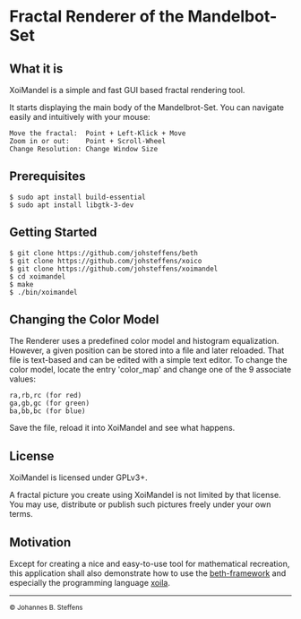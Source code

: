# Fractal Renderer of the Mandelbot-Set

## What it is

XoiMandel is a simple and fast GUI based fractal rendering tool.

It starts displaying the main body of the Mandelbrot-Set. 
You can navigate easily and intuitively with your mouse:

```
Move the fractal:  Point + Left-Klick + Move
Zoom in or out:    Point + Scroll-Wheel
Change Resolution: Change Window Size
```

## Prerequisites

```
$ sudo apt install build-essential
$ sudo apt install libgtk-3-dev
```

## Getting Started

```
$ git clone https://github.com/johsteffens/beth
$ git clone https://github.com/johsteffens/xoico
$ git clone https://github.com/johsteffens/xoimandel
$ cd xoimandel
$ make
$ ./bin/xoimandel
```

## Changing the Color Model

The Renderer uses a predefined color model and histogram equalization.
However, a given position can be stored into a file and later reloaded.
That file is text-based and can be edited with a simple text editor.
To change the color model, locate the entry 'color_map' and change one
of the 9 associate values:

```
ra,rb,rc (for red)
ga,gb,gc (for green)
ba,bb,bc (for blue)
```
Save the file, reload it into XoiMandel and see what happens.

## License

XoiMandel is licensed under GPLv3+.

A fractal picture you create using XoiMandel is not limited by that license.
You may use, distribute or publish such pictures freely under your own terms.

## Motivation

Except for creating a nice and easy-to-use tool for mathematical recreation, 
this application shall also demonstrate
how to use the [beth-framework](https://github.com/johsteffens/beth) and
especially the programming language [xoila](https://github.com/johsteffens/beth#xoila).

------

<sub>&copy; Johannes B. Steffens</sub>
